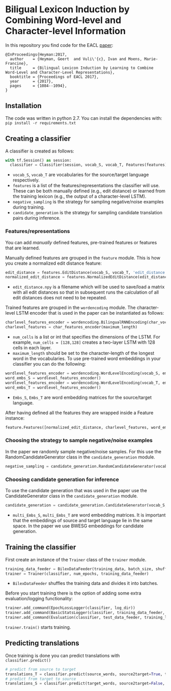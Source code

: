 # Biligual Lexicon Induction by Combining Word-level and Character-level Information
In this repository you find code for the EACL [paper](https://drive.google.com/file/d/0Byj5g4SlS5SDSXRoeWo4YjRuOTg/view):


```
@InProceedings{Heyman:2017,
  author    = {Heyman, Geert  and Vuli\'{c}, Ivan and Moens, Marie-Francine},
  title     = {Bilingual Lexicon Induction by Learning to Combine Word-Level and Character-Level Representations},
  booktitle = {Proceedings of EACL 2017},
  year      = {2017},
  pages     = {1084--1094},
}
```

## Installation
The code was written in python 2.7. You can install the dependencies with:
```pip install -r requirements.txt```

## Creating a classifier
A classifier is created as follows:
```python
with tf.Session() as session:
  classifier = Classifier(session, vocab_S, vocab_T, Features(features), negative_sampling, candidate_generation)
```

* `vocab_S`, `vocab_T` are vocabularies for the source/target language respectively.
* `features` is a list of the features/representations the classifier will use. These can be both manually defined 
(e.g., edit distance) or learned from the training lexicon (e.g., the output of a character-level LSTM).
* `negative_sampling` is the strategy for sampling negative/noise examples during training.
* `candidate_generation` is the strategy for sampling candidate translation pairs during inference. 

### Features/representations
You can add *manually* defined features, pre-trained features or features that are learned.

Manually defined features are grouped in the `feature` module. This is how you create a normalized edit distance feature:
```python
edit_distance = features.EditDistance(vocab_S, vocab_T, 'edit_distance.npy')
normalized_edit_distance = features.NormalizedEditDistance(edit_distance)
```
* `edit_distance.npy` is a filename which will be used to save/load a matrix with all edit distances so that in
subsequent runs the calculation of all edit distances does not need to be repeated.

Trained features are grouped in the `wordencoding` module. The character-level LSTM encoder that is used in the paper can be instantiated as follows:
```python
charlevel_features_encoder = wordencoding.BilingualRNNEncoding(char_vocab_S, char_vocab_T, num_cells)
charlevel_features = char_features_encoder(maximum_length)
```
* `num_cells` is a list or int that specifies the dimensions of the LSTM. For example, `num_cells = [128,128]` creates a two-layer LSTM with 128 cells in each layer.
* `maximum_length` should be set to the character-length of the longest word in the vocabularies.
To use pre-trained word embeddings in your classifier you can do the following:
```python
wordlevel_features_encoder = wordencoding.WordLevelEncoding(vocab_S, embeddings=Embs_S, scope='source')
word_embs_S = wordlevel_features_encoder()
wordlevel_features_encoder = wordencoding.WordLevelEncoding(vocab_T, embeddings=Embs_T, scope='target')
word_embs_T = wordlevel_features_encoder()
```
* `Embs_S`, `Embs_T` are word embedding matrices for the source/target language.

After having defined all the features they are wrapped inside a Feature instance:
```python
feature.Features([normalized_edit_distance, charlevel_features, word_embs_S, word_embs_T])
```

### Choosing the strategy to sample negative/noise examples
In the paper we randomly sample negative/noise samples. For this use the RandomCandidateGenerator class in the `candidate_generation` module.
```python
negative_sampling = candidate_generation.RandomCandidateGenerator(vocab_S, vocab_T, num_neg_samples)
```

### Choosing candidate generation for inference
To use the candidate generation that was used in the paper use the CandidateGenerator class in the `candidate_generation` module.
```python
candidate_generation = candidate_generation.CandidateGenerator(vocab_S, vocab_T, multi_Embs_S, multi_Embs_T, num_candidates, edit_distance)
```
* `multi_Embs_S`, `multi_Embs_T` are word embedding matrices. It is important that the embeddings of source and target language lie in the same space. In the paper we use BWESG embeddings for candidate generation.


## Training the classifier
First create an instance of the `Trainer` class of the `trainer` module.

```python
training_data_feeder = BilexDataFeeder(training_data, batch_size, shuffle=True)
trainer = Trainer(classifier, num_epochs, training_data_feeder)
```
* `BilexDataFeeder` shuffles the training data and divides it into batches.

Before you start training there is the option of adding some extra evaluation/logging functionality:

```python
trainer.add_command(EpochLossLogger(classifier, log_dir))
trainer.add_command(BasicStatsLogger(classifier, training_data_feeder, num_epochs, period))
trainer.add_command(Evaluation(classifier, test_data_feeder, training_lexicon, num_epochs, log_dir))
```

`trainer.train()` starts training.

## Predicting translations

Once training is done you can predict translations with `classifier.predict()`

```python
# predict from source to target
translations_T = classifier.predict(source_words, source2target=True, threshold=0.5)
# predict from target to source
translations_S = classifier.predict(target_words, source2target=False, threshold=0.5)
```


